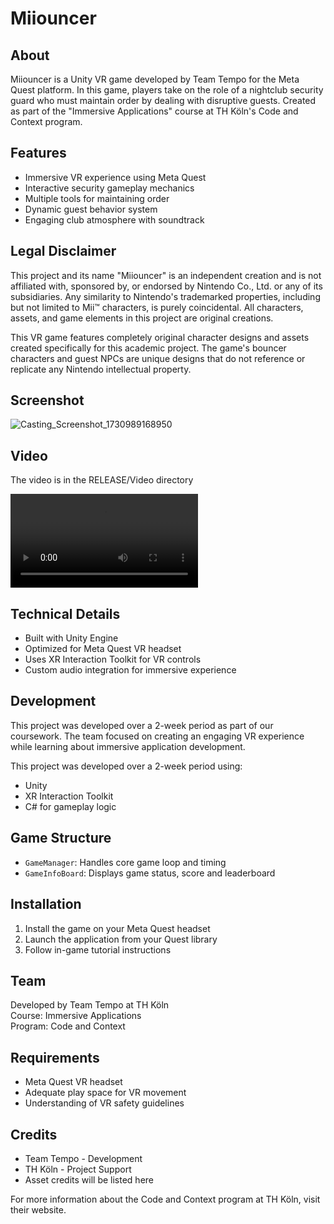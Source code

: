 # Miiouncer 

## About
Miiouncer is a Unity VR game developed by Team Tempo for the Meta Quest platform. In this game, players take on the role of a nightclub security guard who must maintain order by dealing with disruptive guests. Created as part of the "Immersive Applications" course at TH Köln's Code and Context program.

## Features
- Immersive VR experience using Meta Quest
- Interactive security gameplay mechanics
- Multiple tools for maintaining order
- Dynamic guest behavior system
- Engaging club atmosphere with soundtrack

## Legal Disclaimer
This project and its name "Miiouncer" is an independent creation and is not affiliated with, sponsored by, or endorsed by Nintendo Co., Ltd. or any of its subsidiaries. Any similarity to Nintendo's trademarked properties, including but not limited to Mii™ characters, is purely coincidental. All characters, assets, and game elements in this project are original creations.

This VR game features completely original character designs and assets created specifically for this academic project. The game's bouncer characters and guest NPCs are unique designs that do not reference or replicate any Nintendo intellectual property.

## Screenshot

![Casting_Screenshot_1730989168950](https://github.com/user-attachments/assets/99e54d3a-b415-4899-9f6c-f2dcafb598ce)

## Video

The video is in the RELEASE/Video directory

![Video](RELEASE/Video/Casting_Video_1730988343272.mp4)


## Technical Details
- Built with Unity Engine
- Optimized for Meta Quest VR headset
- Uses XR Interaction Toolkit for VR controls
- Custom audio integration for immersive experience

## Development
This project was developed over a 2-week period as part of our coursework. The team focused on creating an engaging VR experience while learning about immersive application development.

This project was developed over a 2-week period using:
- Unity
- XR Interaction Toolkit
- C# for gameplay logic

## Game Structure

- `GameManager`: Handles core game loop and timing
- `GameInfoBoard`: Displays game status, score and leaderboard

## Installation
1. Install the game on your Meta Quest headset
2. Launch the application from your Quest library
3. Follow in-game tutorial instructions

## Team
Developed by Team Tempo at TH Köln  
Course: Immersive Applications  
Program: Code and Context

## Requirements
- Meta Quest VR headset
- Adequate play space for VR movement
- Understanding of VR safety guidelines

## Credits
- Team Tempo - Development
- TH Köln - Project Support
- Asset credits will be listed here

For more information about the Code and Context program at TH Köln, visit their website.

